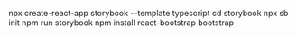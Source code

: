 npx create-react-app storybook --template typescript
cd storybook
npx sb init
npm run storybook
npm install react-bootstrap bootstrap